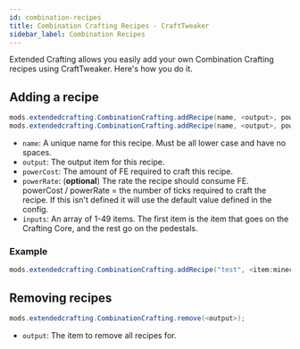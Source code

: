 ```yaml
---
id: combination-recipes
title: Combination Crafting Recipes - CraftTweaker
sidebar_label: Combination Recipes
---
```


Extended Crafting allows you easily add your own Combination Crafting recipes using CraftTweaker. Here's how you do it.

## Adding a recipe
```java
mods.extendedcrafting.CombinationCrafting.addRecipe(name, <output>, powerCost, [inputs]);
mods.extendedcrafting.CombinationCrafting.addRecipe(name, <output>, powerCost, powerRate, [inputs]);
```

- `name`: A unique name for this recipe. Must be all lower case and have no spaces.
- `output`: The output item for this recipe.  
- `powerCost`: The amount of FE required to craft this recipe.    
- `powerRate`: (**optional**) The rate the recipe should consume FE. powerCost / powerRate = the number of ticks required to craft the recipe. If this isn't defined it will use the default value defined in the config.
- `inputs`: An array of 1-49 items. The first item is the item that goes on the Crafting Core, and the rest go on the pedestals. 

### Example
```java
mods.extendedcrafting.CombinationCrafting.addRecipe("test", <item:minecraft:stick> * 10, 10000, 100, [<item:minecraft:diamond>, <tag:forge:ingots/iron>, <item:minecraft:stick>]);
```

## Removing recipes
```java
mods.extendedcrafting.CombinationCrafting.remove(<output>);
```

- `output`: The item to remove all recipes for.